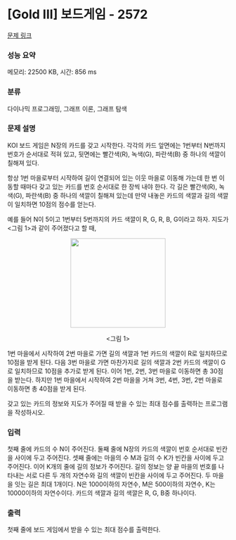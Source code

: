 # [Gold III] 보드게임 - 2572 

[문제 링크](https://www.acmicpc.net/problem/2572) 

### 성능 요약

메모리: 22500 KB, 시간: 856 ms

### 분류

다이나믹 프로그래밍, 그래프 이론, 그래프 탐색

### 문제 설명

<p>KOI 보드 게임은 N장의 카드를 갖고 시작한다. 각각의 카드 앞면에는 1번부터 N번까지 번호가 순서대로 적혀 있고, 뒷면에는 빨간색(R), 녹색(G), 파란색(B) 중 하나의 색깔이 칠해져 있다.</p>

<p>항상 1번 마을로부터 시작하여 길이 연결되어 있는 이웃 마을로 이동해 가는데 한 번 이동할 때마다 갖고 있는 카드를 번호 순서대로 한 장씩 내야 한다. 각 길은 빨간색(R), 녹색(G), 파란색(B) 중 하나의 색깔이 칠해져 있는데 만약 내놓은 카드의 색깔과 길의 색깔이 일치하면 10점의 점수를 얻는다.</p>

<p>예를 들어 N이 5이고 1번부터 5번까지의 카드 색깔이 R, G, R, B, G이라고 하자. 지도가 <그림 1>과 같이 주어졌다고 할 때,</p>

<p style="text-align: center;"><img alt="" src="https://upload.acmicpc.net/cc86e4b8-d7f3-465d-99cc-6c6d874f42cb/-/preview/" style="width: 216px; height: 203px;"></p>

<p style="text-align: center;"><그림 1></p>

<p>1번 마을에서 시작하여 2번 마을로 가면 길의 색깔과 1번 카드의 색깔이 R로 일치하므로 10점을 받게 된다. 다음 3번 마을로 가면 마찬가지로 길의 색깔과 2번 카드의 색깔이 G로 일치하므로 10점을 추가로 받게 된다. 이어 1번, 2번, 3번 마을로 이동하면 총 30점을 받는다. 하지만 1번 마을에서 시작하여 2번 마을을 거쳐 3번, 4번, 3번, 2번 마을로 이동하면 총 40점을 받게 된다.</p>

<p>갖고 있는 카드의 정보와 지도가 주어질 때 받을 수 있는 최대 점수를 출력하는 프로그램을 작성하시오. </p>

### 입력 

 <p>첫째 줄에 카드의 수 N이 주어진다. 둘째 줄에 N장의 카드의 색깔이 번호 순서대로 빈칸을 사이에 두고 주어진다. 셋째 줄에는 마을의 수 M과 길의 수 K가 빈칸을 사이에 두고 주어진다. 이어 K개의 줄에 길의 정보가 주어진다. 길의 정보는 양 끝 마을의 번호를 나타내는 서로 다른 두 개의 자연수와 길의 색깔이 빈칸을 사이에 두고 주어진다. 두 마을을 잇는 길은 최대 1개이다. N은 1000이하의 자연수, M은 500이하의 자연수, K는 10000이하의 자연수이다. 카드의 색깔과 길의 색깔은 R, G, B중 하나이다.</p>

### 출력 

 <p>첫째 줄에 보드 게임에서 받을 수 있는 최대 점수를 출력한다.</p>

